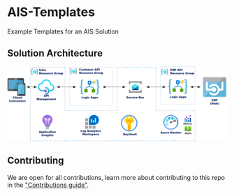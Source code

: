 # AIS-Templates
Example Templates for an AIS Solution

## Solution Architecture
![ais-templates](docs/images/overview.png)

## Contributing
We are open for all contributions, learn more about contributing to this repo in the ["Contributions guide"](docs/CONTRIBUTING.md).
